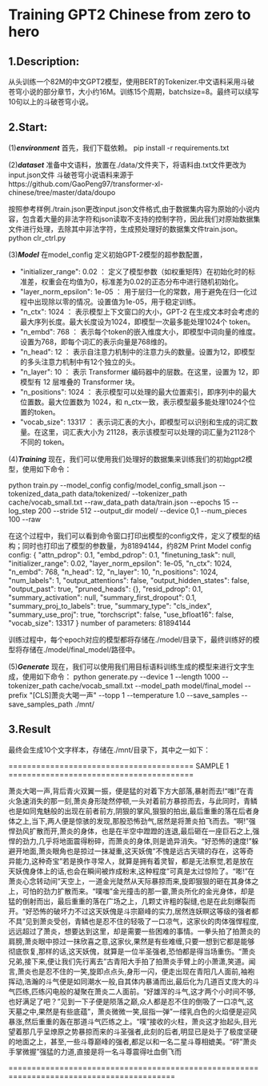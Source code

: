 Training GPT2 Chinese from zero to hero
==

1.Description:
---
从头训练一个82M的中文GPT2模型，使用BERT的Tokenizer.中文语料采用斗破苍穹小说的部分章节，大小约16M。训练15个周期，batchsize=8。最终可以续写10句以上的斗破苍穹小说。

2.Start:
----
(1)***environment***
首先，我们下载依赖。
pip install -r requirements.txt

(2)***dataset***
准备中文语料，放置在./data/文件夹下，将语料由.txt文件更改为input.json文件
斗破苍穹小说语料来源于https://github.com/GaoPeng97/transformer-xl-chinese/tree/master/data/doupo

按照参考样例./train.json更改input.json文件格式,由于数据集内容为原始的小说内容，包含着大量的非法字符和json读取不支持的控制字符，因此我们对原始数据集文件进行处理，去除其中非法字符，生成预处理好的数据集文件train.json。
python clr_ctrl.py

(3)***Model***
在model_config 定义初始GPT-2模型的超参数配置，
- "initializer_range": 0.02 ： 定义了模型参数（如权重矩阵）在初始化时的标准差，权重会在均值为0，标准差为0.02的正态分布中进行随机初始化。
- "layer_norm_epsilon": 1e-05 ： 用于层归一化的常数，用于避免在归一化过程中出现除以零的情况。设置值为1e-05，用于稳定训练。
- "n_ctx": 1024 ： 表示模型上下文窗口的大小，GPT-2 在生成文本时会考虑的最大序列长度。最大长度设为1024，即模型一次最多能处理1024个 token。
- "n_embd": 768 ： 表示每个token的嵌入维度大小，即模型中词向量的维度。设置为768，即每个词汇的表示向量是768维的。
- "n_head": 12 ： 表示自注意力机制中的注意力头的数量。设置为12，即模型的多头注意力机制中有12个独立的头。
- "n_layer": 10 ： 表示 Transformer 编码器中的层数。在这里，设置为 12，即模型有 12 层堆叠的 Transformer 块。
- "n_positions": 1024 ： 表示模型可以处理的最大位置索引，即序列中的最大位置数。最大位置数为 1024，和 n_ctx一致，表示模型最多能处理1024个位置的token。
- "vocab_size": 13317 ： 表示词汇表的大小，即模型可以识别和生成的词汇数量。在这里，词汇表大小为 21128，表示该模型可以处理的词汇量为21128个不同的 token。


(4)***Training***
现在，我们可以使用我们处理好的数据集来训练我们的初始gpt2模型，使用如下命令：

python train.py   --model_config config/model_config_small.json   --tokenized_data_path data/tokenized/   --tokenizer_path cache/vocab_small.txt   --raw_data_path data/train.json   --epochs 15   --log_step 200   --stride 512   --output_dir model/   --device 0,1   --num_pieces 100   --raw


在这个过程中，我们可以看到命令窗口打印出模型的config文件，定义了模型的结构；同时也打印出了模型的参数量，为81894144，约82M
Print Model config
config:
{
  "attn_pdrop": 0.1,
  "embd_pdrop": 0.1,
  "finetuning_task": null,
  "initializer_range": 0.02,
  "layer_norm_epsilon": 1e-05,
  "n_ctx": 1024,
  "n_embd": 768,
  "n_head": 12,
  "n_layer": 10,
  "n_positions": 1024,
  "num_labels": 1,
  "output_attentions": false,
  "output_hidden_states": false,
  "output_past": true,
  "pruned_heads": {},
  "resid_pdrop": 0.1,
  "summary_activation": null,
  "summary_first_dropout": 0.1,
  "summary_proj_to_labels": true,
  "summary_type": "cls_index",
  "summary_use_proj": true,
  "torchscript": false,
  "use_bfloat16": false,
  "vocab_size": 13317
}
number of parameters: 81894144

训练过程中，每个epoch对应的模型都将存储在./model/目录下，最终训练好的模型将存储在./model/final_model/路径中。

(5)***Generate***
现在，我们可以使用我们用目标语料训练生成的模型来进行文字生成，使用如下命令：
python generate.py   --device 1   --length 1000   --tokenizer_path cache/vocab_small.txt   --model_path model/final_model   --prefix "[CLS]萧炎大喝一声"   --topp 1   --temperature 1.0 --save_samples --save_samples_path ./mnt/

3.Result
--
最终会生成10个文字样本，存储在./mnt/目录下，其中之一如下：

======================================== SAMPLE 1 ========================================

萧炎大喝一声,背后青火双翼一振，便是猛的对着下方大部落,暴射而去!“嗤!”在青火急速消失的那一刻,萧炎身形陡然停顿,一头对着前方暴掠而去，与此同时，青鳞也是如同鬼魅般的出现在前者前方,阴狠的掌风,狠狠的拍出,最后重重的落在后者身体之上,当下,两人便是惊骇的发现,那股恐怖劲气,居然是将萧炎拍飞而去。“啊!”强悍劲风扩散而开,萧炎的身体，也是在半空中蹬蹬的连退,最后砸在一座巨石之上,强悍的劲力,几乎将地面震得粉碎，而萧炎的身体,则是诡异消失。“好恐怖的速度!”躲避开地面,萧炎眼角也是掠过一抹凝重,这天妖傀”不愧是远古天啸的存在，这等奇异能力,这种奇宝”若是换作寻常人，就算是拥有着灵智，都是无法察觉,若是放在天妖傀身体上的话,也会在瞬间被炸成粉末,这种程度”可真是太过惊险了。“嘭!”在萧炎心念转动间”天空上，一道金光陡然从天际暴掠而来,旋即狠狠的砸在其身体之上，可怕的劲力扩散而来。“噗嗤”金光撞击的那一霎,萧炎所化的金光身体，却是猛的倒射而出，最后重重的落在广场之上，几颗丈许粗的裂缝,也是在此刻爆裂而开。“好恐怖的破坏力不过这天妖傀是斗宗巅峰的实力,居然连妖瞑这等级的强者都不具”见到萧炎受创，青鳞也是忍不住的轻吸了一口凉气，这家伙的肉体强悍程度,远远超过了萧炎，想要达到这里，却是需要一些困难的事情。一拳头拍了拍萧炎的肩膀,萧炎眼中掠过一抹欣喜之意,这家伙,果然是有些难缠,只要一想到它都是能够彻底恢复,那样的话,这天妖傀，就算是一位半圣强者,恐怕都是得当场重伤。“萧炎兄弟,接下来,便让我们先行离去”古青阳大手拍了拍萧炎手臂上的小萧潇,笑道。闻言,萧炎也是忍不住的一笑,旋即点点头,身形一闪，便走出现在青阳几人面前,袖袍挥动,浩瀚的斗气便是如同潮水一般,自其体内暴涌而出,最后化为几道百丈庞大的斗气匹练,匹练闪电般的凝聚在萧炎二人面前。“好雄浑的斗气,这才两个小时间不够,也好满足了吧？”见到一下子便是陨落之巅,众人都是忍不住的倒吸了一口凉气,这天墓之中,果然是有些底蕴”，萧炎微微一笑,屈指一弹”一缕乳白色的火焰便是迎风暴涨,然后重重的轰在那道斗气匹练之上。“噗”接收的火柱，萧炎这才抬起头,目光望着那几乎呈燎原之势暴掠而来的斗圣强者,此刻的后者,明显已是处于了极度坚硬的地面之上，甚至,一些斗尊巅峰的强者,都足以和一名二星斗尊相媲美。“砰”萧炎手掌微握”强猛的力道,直接是将一名斗尊震得吐血倒飞而

==========================================================================================
